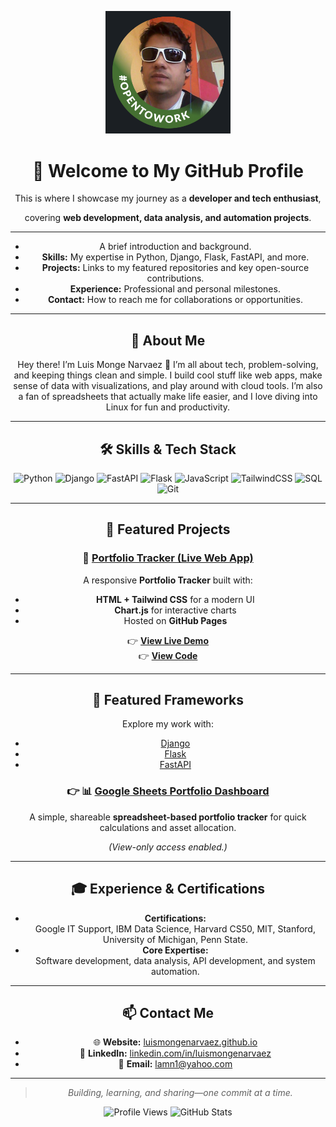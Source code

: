 <p align="center">
  <img src="https://github.com/LuisMongeNarvaez/.github/blob/main/Screenshot%20from%202025-08-12%2008-47-06.png?raw=true"width="200"/>
</p>

<div align="center">
  
# 👋 Welcome to My GitHub Profile  

This is where I showcase my journey as a **developer and tech enthusiast**, 

covering **web development, data analysis, and automation projects**.

---

- A brief introduction and background.
- **Skills:** My expertise in Python, Django, Flask, FastAPI, and more.
- **Projects:** Links to my featured repositories and key open-source contributions.
- **Experience:** Professional and personal milestones.
- **Contact:** How to reach me for collaborations or opportunities.

---

## 👤 About Me

Hey there! I’m Luis Monge Narvaez 👋
I’m all about tech, problem-solving, and keeping things clean and simple.
I build cool stuff like web apps, make sense of data with visualizations, and play around with cloud tools.
I’m also a fan of spreadsheets that actually make life easier, and I love diving into Linux for fun and productivity.

---

## 🛠 Skills & Tech Stack
<div align="center">

![Python](https://img.shields.io/badge/Python-3776AB?style=for-the-badge&logo=python&logoColor=white)
![Django](https://img.shields.io/badge/Django-092E20?style=for-the-badge&logo=django&logoColor=white)
![FastAPI](https://img.shields.io/badge/FastAPI-009688?style=for-the-badge&logo=fastapi&logoColor=white)
![Flask](https://img.shields.io/badge/Flask-000000?style=for-the-badge&logo=flask&logoColor=white)
![JavaScript](https://img.shields.io/badge/JavaScript-F7DF1E?style=for-the-badge&logo=javascript&logoColor=black)
![TailwindCSS](https://img.shields.io/badge/Tailwind_CSS-38B2AC?style=for-the-badge&logo=tailwind-css&logoColor=white)
![SQL](https://img.shields.io/badge/SQL-4479A1?style=for-the-badge&logo=postgresql&logoColor=white)
![Git](https://img.shields.io/badge/Git-F05032?style=for-the-badge&logo=git&logoColor=white)

</div>

---

## 🚀 Featured Projects

### 🔹 [Portfolio Tracker (Live Web App)](https://luismongenarvaez.github.io/)
A responsive **Portfolio Tracker** built with:
- **HTML + Tailwind CSS** for a modern UI
- **Chart.js** for interactive charts
- Hosted on **GitHub Pages**

👉 **[View Live Demo](https://luismongenarvaez.github.io/)**  
👉 **[View Code](https://github.com/LuisMongeNarvaez/LuisMongeNarvaez.github.io)**

---

## 🚀 Featured Frameworks

Explore my work with:
- [Django](https://github.com/TINTINCR1/My_Django_Profile)
- [Flask](https://github.com/TINTINCR1/My_Flask_Profile)
- [FastAPI](https://github.com/TINTINCR1/My_FastAPI_Profile)

### 👉 📊 [Google Sheets Portfolio Dashboard](https://docs.google.com/spreadsheets/d/18mYSgH1J1LhS4NvLUigd6yUunoZSy6sMpkZnpMUfix0/edit?gid=1453848081#gid=1453848081)
A simple, shareable **spreadsheet-based portfolio tracker** for quick calculations and asset allocation.

*(View-only access enabled.)*

---

## 🎓 Experience & Certifications
- **Certifications:**  
  Google IT Support, IBM Data Science, Harvard CS50, MIT, Stanford, University of Michigan, Penn State.
- **Core Expertise:**  
  Software development, data analysis, API development, and system automation.

---

## 📫 Contact Me
- 🌐 **Website:** [luismongenarvaez.github.io](https://luismongenarvaez.github.io)
- 💼 **LinkedIn:** [linkedin.com/in/luismongenarvaez](https://www.linkedin.com/in/luismongenarvaez)
- 📧 **Email:** lamn1@yahoo.com

---

<div align="center">

> _Building, learning, and sharing—one commit at a time._  

![Profile Views](https://komarev.com/ghpvc/?username=LuisMongeNarvaez&style=flat-square&color=blue)
![GitHub Stats](https://github-readme-stats.vercel.app/api?username=LuisMongeNarvaez&show_icons=true&theme=radical)

</div>
